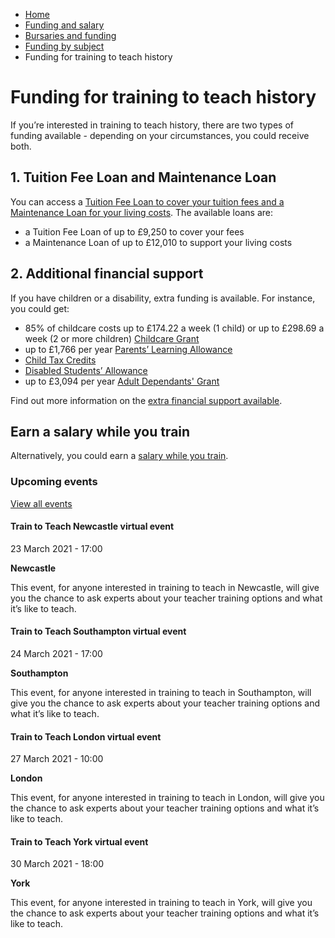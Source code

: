 *   [Home](/)
*   [Funding and salary](/funding-and-salary)
*   [Bursaries and funding](/funding-and-salary/overview)
*   [Funding by subject](/funding-and-salary/overview/funding-by-subject)
*   Funding for training to teach history

Funding for training to teach history
=====================================

If you’re interested in training to teach history, there are two types of funding available - depending on your circumstances, you could receive both. 

1\. Tuition Fee Loan and Maintenance Loan
-----------------------------------------

You can access a [Tuition Fee Loan to cover your tuition fees and a Maintenance Loan for your living costs](/node/2410). The available loans are:

*   a Tuition Fee Loan of up to £9,250 to cover your fees
*   a Maintenance Loan of up to £12,010 to support your living costs

2\. Additional financial support
--------------------------------

If you have children or a disability, extra funding is available. For instance, you could get:

*   85% of childcare costs up to £174.22 a week (1 child) or up to £298.69 a week (2 or more children) [Childcare Grant](https://www.gov.uk/childcare-grant)
*   up to £1,766 per year [Parents’ Learning Allowance](https://www.gov.uk/parents-learning-allowance)
*   [Child Tax Credits](https://www.gov.uk/child-tax-credit)
*   [Disabled Students’ Allowance](https://www.gov.uk/disabled-students-allowances-dsas)
*   up to £3,094 per year [Adult Dependants' Grant](https://www.gov.uk/adult-dependants-grant)

Find out more information on the [extra financial support available](/node/6585). 

Earn a salary while you train
-----------------------------

Alternatively, you could earn a [salary while you train](/node/2388).

### Upcoming events

[View all events](/teaching-events)

[](/teaching-events/train-to-teach-events/train-to-teach-newcastle-virtual-event-230321)

#### Train to Teach Newcastle virtual event

23 March 2021 - 17:00

**Newcastle**

This event, for anyone interested in training to teach in Newcastle, will give you the chance to ask experts about your teacher training options and what it’s like to teach.

[](/teaching-events/train-to-teach-events/train-to-teach-southampton-virtual-event-240321)

#### Train to Teach Southampton virtual event

24 March 2021 - 17:00

**Southampton**

This event, for anyone interested in training to teach in Southampton, will give you the chance to ask experts about your teacher training options and what it’s like to teach.

[](/teaching-events/train-to-teach-events/train-to-teach-london-virtual-event-270321)

#### Train to Teach London virtual event

27 March 2021 - 10:00

**London**

This event, for anyone interested in training to teach in London, will give you the chance to ask experts about your teacher training options and what it’s like to teach.

[](/teaching-events/train-to-teach-events/train-to-teach-york-virtual-event-300321)

#### Train to Teach York virtual event

30 March 2021 - 18:00

**York**

This event, for anyone interested in training to teach in York, will give you the chance to ask experts about your teacher training options and what it’s like to teach.